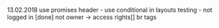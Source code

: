 
13.02.2018
use promises
header - use conditional in layouts
testing - not logged in [done]
not owner -> access rights[]
br tags
